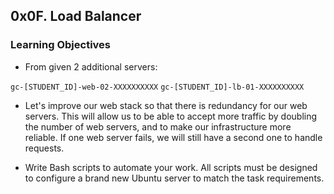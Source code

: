 ## 0x0F. Load Balancer

### Learning Objectives
- From given 2 additional servers:

`gc-[STUDENT_ID]-web-02-XXXXXXXXXX`
`gc-[STUDENT_ID]-lb-01-XXXXXXXXXX`

- Let's improve our web stack so that there is redundancy for our web servers. This will allow us to be able to accept more traffic by doubling the number of web servers, and to make our infrastructure more reliable. If one web server fails, we will still have a second one to handle requests.

- Write Bash scripts to automate your work. All scripts must be designed to configure a brand new Ubuntu server to match the task requirements.
